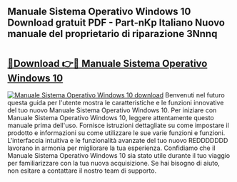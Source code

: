 ## Manuale Sistema Operativo Windows 10 Download gratuit PDF - Part-nKp Italiano Nuovo manuale del proprietario di riparazione 3Nnnq

# <h2><a href="http://dfeycz7.blite.top/?on=Manuale+Sistema+Operativo+Windows+10">🔗Download 👉🔴 Manuale Sistema Operativo Windows 10</a></h2>

[![Manuale Sistema Operativo Windows 10 download](https://i.imgur.com/lujVjoI.png)](http://dfeycz7.blite.top/?on=Manuale+Sistema+Operativo+Windows+10)
Benvenuti nel futuro questa guida per l'utente mostra le caratteristiche e le funzioni innovative del tuo nuovo Manuale Sistema Operativo Windows 10. Per iniziare con Manuale Sistema Operativo Windows 10, leggere attentamente questo manuale prima dell'uso. Fornisce istruzioni dettagliate su come impostare il prodotto e informazioni su come utilizzare le sue varie funzioni e funzioni. L'interfaccia intuitiva e le funzionalità avanzate del tuo nuovo REDDDDDDD lavorano in armonia per migliorare la tua esperienza. Confidiamo che il Manuale Sistema Operativo Windows 10 sia stato utile durante il tuo viaggio per familiarizzare con la tua nuova acquisizione. Se hai bisogno di aiuto, non esitare a contattare il nostro team di supporto.
